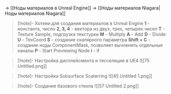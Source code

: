 -> [[Ноды материалов в Unreal Engine]]
-> [[Ноды материалов Niagara|Ноды материалов Niagara]]

> [!note]- Хоткеи для создания материалов в Unreal Engine
> **1** - константа, число
> **2, 3, 4** - вектора из двух, трех, четырех чисел
> **T** - Texture Sample, подгрузка текстурки
> **M** - Multiply
> **A** - Add
> **D** - Divide
> **U** - TexCoord
> **S** - создание скалярного параметра
> **Shift + C** - создание ноды ComponentMask, позволяет вычленять отдельные каналы
> **P** - Start Previewing Node
> **i** - if

>[!note]- Настройка дисплейсмента и тесселяции в UE4
> ![[75 Untitled.png]]

>[!note]- Настройка Subsurface Scaterring
> ![[45 Untitled 1.png]]

>[!note]- Создание базового стекла
> ![[57 Untitled 2.png]]
